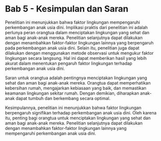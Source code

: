 # Bab 5 - Kesimpulan dan Saran
Penelitian ini menunjukkan bahwa faktor lingkungan mempengaruhi perkembangan anak usia dini. Implikasi praktis dari penelitian ini adalah perlunya peran orangtua dalam menciptakan lingkungan yang sehat dan aman bagi anak-anak mereka. Penelitian selanjutnya dapat dilakukan dengan menambahkan faktor-faktor lingkungan lainnya yang berpengaruh pada perkembangan anak usia dini. Selain itu, penelitian juga dapat dilakukan dengan menggunakan metode observasi untuk mengukur faktor lingkungan secara langsung. Hal ini dapat memberikan hasil yang lebih akurat dalam menentukan pengaruh faktor lingkungan terhadap perkembangan anak usia dini.

Saran untuk orangtua adalah pentingnya menciptakan lingkungan yang sehat dan aman bagi anak-anak mereka. Orangtua dapat memperhatikan kebersihan rumah, mengajarkan kebiasaan yang baik, dan memastikan keamanan lingkungan sekitar rumah. Dengan demikian, diharapkan anak-anak dapat tumbuh dan berkembang secara optimal.

Kesimpulannya, penelitian ini menunjukkan bahwa faktor lingkungan berpengaruh signifikan terhadap perkembangan anak usia dini. Oleh karena itu, penting bagi orangtua untuk menciptakan lingkungan yang sehat dan aman bagi anak-anak mereka. Penelitian selanjutnya dapat dilakukan dengan menambahkan faktor-faktor lingkungan lainnya yang mempengaruhi perkembangan anak usia dini.
